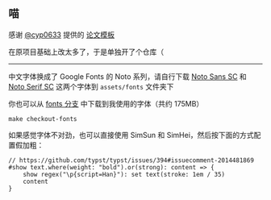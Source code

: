 ## 喵

感谢 [@cyp0633](https://github.com/cyp0633) 提供的 [论文模板](https://github.com/cyp0633/hnu-bachelor-thesis-typst-template)

在原项目基础上改太多了，于是单独开了个仓库（

---

中文字体换成了 Google Fonts 的 Noto 系列，请自行下载 [Noto Sans SC](https://fonts.google.com/noto/specimen/Noto+Sans+SC) 和 [Noto Serif SC](https://fonts.google.com/noto/specimen/Noto+Serif+SC) 这两个字体到 `assets/fonts` 文件夹下

你也可以从 [fonts 分支](https://github.com/Mufanc/bachelor-dissertation-template/tree/fonts) 中下载到我使用的字体（共约 175MB）

```shell
make checkout-fonts
```

如果感觉字体不对劲，也可以直接使用 SimSun 和 SimHei，然后按下面的方式配置假加粗：

```typst
// https://github.com/typst/typst/issues/394#issuecomment-2014481869
#show text.where(weight: "bold").or(strong): content => {
    show regex("\p{script=Han}"): set text(stroke: 1em / 35)
    content
}
```
